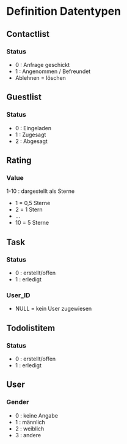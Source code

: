 # Definition Datentypen

## Contactlist

### Status

- 0 : Anfrage geschickt
- 1 : Angenommen / Befreundet
- Ablehnen = löschen

## Guestlist

### Status

- 0 : Eingeladen
- 1 : Zugesagt
- 2 : Abgesagt

## Rating

### Value 

1-10 : dargestellt als Sterne

- 1 = 0,5 Sterne
- 2 = 1 Stern 
- ...
- 10 = 5 Sterne

## Task

### Status

- 0 : erstellt/offen
- 1 : erledigt

### User_ID

- NULL = kein User zugewiesen

## Todolistitem

### Status

- 0 : erstellt/offen
- 1 : erledigt

## User

### Gender

- 0 : keine Angabe
- 1 : männlich
- 2 : weiblich
- 3 : andere